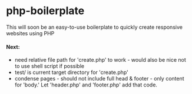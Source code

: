 # php-boilerplate

This will soon be an easy-to-use boilerplate to quickly create responsive websites using PHP

#### Next:
 - need relative file path for 'create.php' to work - would also be nice not to use shell script if possible
 - test/ is current target directory for 'create.php'
 - condense pages - should not include full head & footer - only content for 'body.' Let 'header.php' and 'footer.php' add that code.
